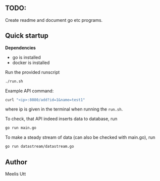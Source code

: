 ## TODO:

Create readme and document go etc programs.

## Quick startup

**Dependencies**

* go is installed
* docker is installed

Run the provided runscript

```sh
./run.sh
```

Example API command:

```sh
curl "<ip>:8080/add?id=1&name=test1"
```

where ip is given in the terminal when running the `run.sh`.

To check, that API indeed inserts data to database, run

```sh
go run main.go
```

To make a steady stream of data (can also be checked with main.go), run

```sh
go run datastream/datastream.go
```

## Author

Meelis Utt
